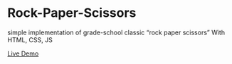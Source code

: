 # Rock-Paper-Scissors

simple implementation of grade-school classic “rock paper scissors” With HTML, CSS, JS

[Live Demo](htttps://www.farzadin.github.io/Rock-Paper-Scissors)

